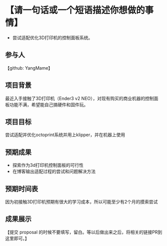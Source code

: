 # 【请一句话或一个短语描述你想做的事情】

* 尝试适配优化3D打印机的控制面板系统。

## 参与人

【github: YangMame】

## 项目背景

最近入手接触了3D打印机（Ender3 v2 NEO），对现有购买的商业机器的控制面板功能不满，希望能自己搞硬件和固件玩。

## 项目目标

尝试适配并优化octoprint系统并用上klipper，并在机器上使用

## 预期成果

* 探索作为3d打印机控制面板的可行性
* 在博客输出适配过程的尝试和问题解决方法

## 预期时间表

因为初接触3D打印机预期有很大的学习成本，所以可能至少有2个月的摸索尝试

## 成果展示

【提交 proposal 的时候不要填写，留白。等以后做出来之后，将相关的链接PR到这里即可。】
